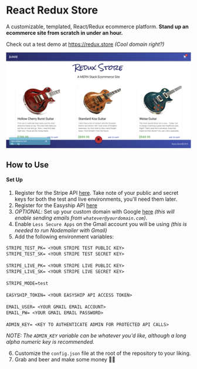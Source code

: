 # React Redux Store

A customizable, templated, React/Redux ecommerce platform. **Stand up an ecommerce site from scratch in under an hour.**

Check out a test demo at https://redux.store _(Cool domain right?)_

![Store example](./screenshots/storeExample.png)

## How to Use

#### Set Up

1. Register for the Stripe API [here](https://dashboard.stripe.com/register). Take note of your public and secret keys for both the test and live environments, you'll need them later.
2. Register for the Easyship API [here](https://app.easyship.com/signup)
3. _OPTIONAL_: Set up your custom domain with Google [here](https://gsuite.google.com/solutions/new-business/) _(this will enable sending emails from `whatever@yourdomain.com`)_.
4. Enable `Less Secure Apps` on the Gmail account you will be using _(this is needed to run Nodemailer with Gmail)_
5. Add the following environment variables:

```
STRIPE_TEST_PK= <YOUR STRIPE TEST PUBLIC KEY>
STRIPE_TEST_SK= <YOUR STRIPE TEST SECRET KEY>

STRIPE_LIVE_PK= <YOUR STRIPE LIVE PUBLIC KEY>
STRIPE_LIVE_SK= <YOUR STRIPE LIVE SECRET KEY>

STRIPE_MODE=test

EASYSHIP_TOKEN= <YOUR EASYSHIP API ACCESS TOKEN>

EMAIL_USER= <YOUR GMAIL EMAIL ACCOUNT>
EMAIL_PW= <YOUR GMAIL EMAIL PASSWORD>

ADMIN_KEY= <KEY TO AUTHENTICATE ADMIN FOR PROTECTED API CALLS>
```

_NOTE: The `ADMIN_KEY` variable can be whatever you'd like, although a long alpha numeric key is recommended._

6. Customize the `config.json` file at the root of the repository to your liking.
7. Grab and beer and make some money 🍻💵
